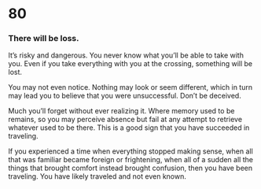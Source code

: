 # 80

### There will be loss.

It’s risky and dangerous. You never know what you’ll be able to take with you. Even if you take everything with you at the crossing, something will be lost. 

You may not even notice. Nothing may look or seem different, which in turn may lead you to believe that you were unsuccessful. Don’t be deceived. 

Much you’ll forget without ever realizing it. Where memory used to be remains, so you may perceive absence but fail at any attempt to retrieve whatever used to be there. This is a good sign that you have succeeded in traveling.

If you experienced a time when everything stopped making sense, when all that was familiar became foreign or frightening, when all of a sudden all the things that brought comfort instead brought confusion, then you have been traveling. You have likely traveled and not even known.